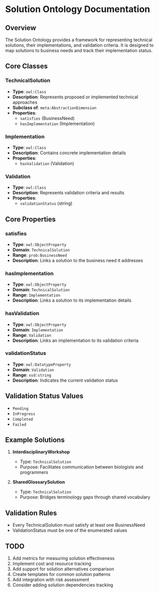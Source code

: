 # Solution Ontology Documentation

## Overview
The Solution Ontology provides a framework for representing technical solutions, their implementations, and validation criteria. It is designed to map solutions to business needs and track their implementation status.

## Core Classes

### TechnicalSolution
- **Type**: `owl:Class`
- **Description**: Represents proposed or implemented technical approaches
- **Subclass of**: `meta:AbstractionDimension`
- **Properties**:
  - `satisfies` (BusinessNeed)
  - `hasImplementation` (Implementation)

### Implementation
- **Type**: `owl:Class`
- **Description**: Contains concrete implementation details
- **Properties**:
  - `hasValidation` (Validation)

### Validation
- **Type**: `owl:Class`
- **Description**: Represents validation criteria and results
- **Properties**:
  - `validationStatus` (string)

## Core Properties

### satisfies
- **Type**: `owl:ObjectProperty`
- **Domain**: `TechnicalSolution`
- **Range**: `prob:BusinessNeed`
- **Description**: Links a solution to the business need it addresses

### hasImplementation
- **Type**: `owl:ObjectProperty`
- **Domain**: `TechnicalSolution`
- **Range**: `Implementation`
- **Description**: Links a solution to its implementation details

### hasValidation
- **Type**: `owl:ObjectProperty`
- **Domain**: `Implementation`
- **Range**: `Validation`
- **Description**: Links an implementation to its validation criteria

### validationStatus
- **Type**: `owl:DatatypeProperty`
- **Domain**: `Validation`
- **Range**: `xsd:string`
- **Description**: Indicates the current validation status

## Validation Status Values
- `Pending`
- `InProgress`
- `Completed`
- `Failed`

## Example Solutions
1. **InterdisciplinaryWorkshop**
   - Type: `TechnicalSolution`
   - Purpose: Facilitates communication between biologists and programmers

2. **SharedGlossarySolution**
   - Type: `TechnicalSolution`
   - Purpose: Bridges terminology gaps through shared vocabulary

## Validation Rules
- Every TechnicalSolution must satisfy at least one BusinessNeed
- ValidationStatus must be one of the enumerated values

## TODO
1. Add metrics for measuring solution effectiveness
2. Implement cost and resource tracking
3. Add support for solution alternatives comparison
4. Create templates for common solution patterns
5. Add integration with risk assessment
6. Consider adding solution dependencies tracking 